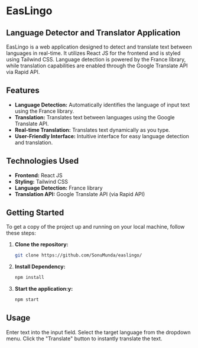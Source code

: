 # EasLingo

## Language Detector and Translator Application

EasLingo is a web application designed to detect and translate text between languages in real-time. It utilizes React JS for the frontend and is styled using Tailwind CSS. Language detection is powered by the France library, while translation capabilities are enabled through the Google Translate API via Rapid API.

## Features

- **Language Detection:** Automatically identifies the language of input text using the France library.
- **Translation:** Translates text between languages using the Google Translate API.
- **Real-time Translation:** Translates text dynamically as you type.
- **User-Friendly Interface:** Intuitive interface for easy language detection and translation.

## Technologies Used

- **Frontend:** React JS
- **Styling:** Tailwind CSS
- **Language Detection:** France library
- **Translation API:** Google Translate API (via Rapid API)

## Getting Started

To get a copy of the project up and running on your local machine, follow these steps:

1. **Clone the repository:**
   ```bash
   git clone https://github.com/SonuMunda/easlingo/
   
2. **Install Dependency:**
   ```bash
   npm install
   
3. **Start the application:y:**
   ```bash
   npm start

## Usage
Enter text into the input field.
Select the target language from the dropdown menu.
Click the "Translate" button to instantly translate the text.

   
